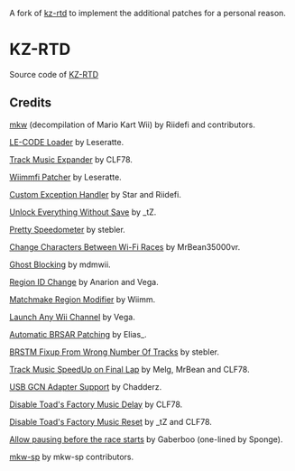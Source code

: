 A fork of [kz-rtd](https://github.com/kazuki-4ys/kz_rtd) to implement the additional patches for a personal reason.

# KZ-RTD

Source code of [KZ-RTD](https://wiki.tockdom.com/wiki/KZ_Random_Texture_Distribution)

## Credits

[mkw](https://github.com/riidefi/mkw) (decompilation of Mario Kart Wii) by Riidefi and contributors.

[LE-CODE Loader](https://mariokartwii.com/showthread.php?tid=1622) by Leseratte.

[Track Music Expander](https://mariokartwii.com/showthread.php?tid=1881) by CLF78.

[Wiimmfi Patcher](https://mariokartwii.com/showthread.php?tid=1607) by Leseratte.

[Custom Exception Handler](https://mariokartwii.com/showthread.php?tid=1032) by Star and Riidefi.

[Unlock Everything Without Save](https://mariokartwii.com/showthread.php?tid=1736) by _tZ.

[Pretty Speedometer](https://mariokartwii.com/showthread.php?tid=1730) by stebler.

[Change Characters Between Wi-Fi Races](https://youtu.be/asH2uPN1pGA) by MrBean35000vr.

[Ghost Blocking](https://mariokartwii.com/showthread.php?tid=349) by mdmwii.

[Region ID Change](https://mariokartwii.com/showthread.php?tid=93) by Anarion and Vega.

[Matchmake Region Modifier](https://szs.wiimm.de/) by Wiimm.

[Launch Any Wii Channel](https://mariokartwii.com/showthread.php?tid=1168) by Vega.

[Automatic BRSAR Patching](https://youtu.be/y2tOmsdoBjw) by Elias_.

[BRSTM Fixup From Wrong Number Of Tracks](https://github.com/mkw-sp/mkw-sp/blob/debb1843a084c3a7a958c96d2348ce08ed86764e/payload/nw4r/snd/StrmFileReader.cc#L5) by stebler.

[Track Music SpeedUp on Final Lap](https://mariokartwii.com/showthread.php?tid=1948) by Melg, MrBean and CLF78.

[USB GCN Adapter Support](https://github.com/Chadderz121/wup-028-bslug) by Chadderz.

[Disable Toad's Factory Music Delay](https://mariokartwii.com/showthread.php?tid=1844) by CLF78.

[Disable Toad's Factory Music Reset](https://mariokartwii.com/showthread.php?tid=1810) by _tZ and CLF78.

[Allow pausing before the race starts](https://mariokartwii.com/showthread.php?tid=2108) by Gaberboo (one-lined by Sponge).

[mkw-sp](https://github.com/mkw-sp/mkw-sp) by mkw-sp contributors.